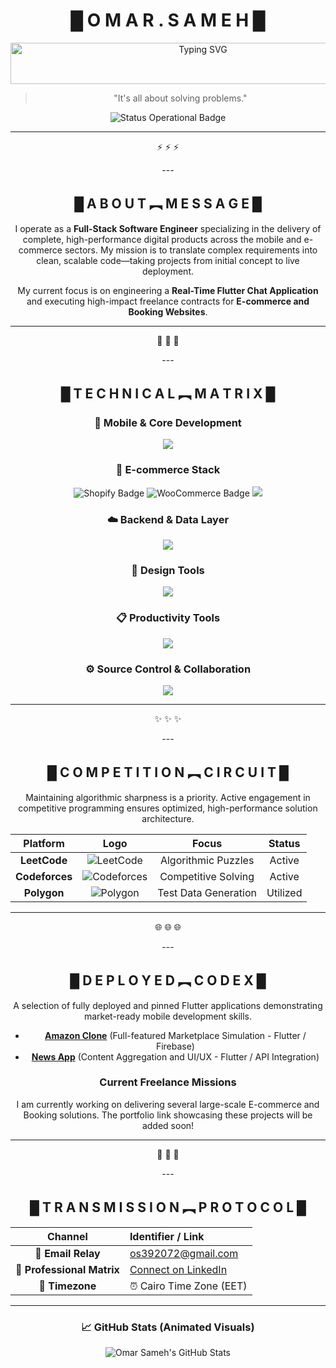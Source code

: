 <div align="center">

# █ O M A R . S A M E H █

<img src="https://readme-typing-svg.demolab.com?font=Fira+Code&size=22&pause=1000&color=00FFFF&lines=SOFTWARE+ENGINEER;MOBILE+APP+DEVELOPER;E-COMMERCE+WEBSITES+SPECIALIST&center=true" alt="Typing SVG" width="600" height="66" />

> "It's all about solving problems."

<p align="center">
  <img src="https://custom-icon-badges.demolab.com/badge/STATUS-OPERATIONAL-000000?style=for-the-badge&logo=gear&logoColor=FF69B4&labelColor=1F0E3D&color=8A2BE2" alt="Status Operational Badge">
</p>

---
<p align="center">⚡️ ⚡️ ⚡️</p>
---

## █ A B O U T ︻ M E S S A G E █

I operate as a **Full-Stack Software Engineer** specializing in the delivery of complete, high-performance digital products across the mobile and e-commerce sectors. My mission is to translate complex requirements into clean, scalable code—taking projects from initial concept to live deployment.

My current focus is on engineering a **Real-Time Flutter Chat Application** and executing high-impact freelance contracts for **E-commerce and Booking Websites**.

---
<p align="center">🚀 🚀 🚀</p>
---

## █ T E C H N I C A L ︻ M A T R I X █

### 📱 Mobile & Core Development

<p align="center">
  <img src="https://skillicons.dev/icons?i=flutter,dart,cpp,html,css,android" />
</p>

### 🛒 E-commerce Stack

<p align="center">
  <img src="https://img.shields.io/badge/Shopify-7AB55C?style=for-the-badge&logo=shopify&logoColor=white" alt="Shopify Badge">
  <img src="https://img.shields.io/badge/WooCommerce-96588A?style=for-the-badge&logo=woocommerce&logoColor=white" alt="WooCommerce Badge">
  <img src="https://skillicons.dev/icons?i=wordpress" />
</p>

### ☁️ Backend & Data Layer

<p align="center">
  <img src="https://skillicons.dev/icons?i=firebase,supabase" />
</p>

### 🎨 Design Tools

<p align="center">
  <img src="https://skillicons.dev/icons?i=figma" />
</p>

### 📋 Productivity Tools

<p align="center">
  <img src="https://skillicons.dev/icons?i=notion" />
</p>

### ⚙️ Source Control & Collaboration

<p align="center">
  <img src="https://skillicons.dev/icons?i=git,github" />
</p>

---
<p align="center">✨ ✨ ✨</p>
---

## █ C O M P E T I T I O N ︻ C I R C U I T █

Maintaining algorithmic sharpness is a priority. Active engagement in competitive programming ensures optimized, high-performance solution architecture.

| Platform | Logo | Focus | Status |
| :---: | :---: | :---: | :---: |
| **LeetCode** | <img src="https://img.shields.io/badge/LeetCode-FFA116?style=flat&logo=leetcode&logoColor=black" alt="LeetCode"> | Algorithmic Puzzles | Active |
| **Codeforces** | <img src="https://img.shields.io/badge/Codeforces-445CC-522644?style=flat&logo=codeforces&logoColor=white" alt="Codeforces"> | Competitive Solving | Active |
| **Polygon** | <img src="https://img.shields.io/badge/Polygon-654F9D?style=flat&logo=gitlab&logoColor=white" alt="Polygon"> | Test Data Generation | Utilized |

---
<p align="center">🌐 🌐 🌐</p>
---

## █ D E P L O Y E D ︻ C O D E X █

A selection of fully deployed and pinned Flutter applications demonstrating market-ready mobile development skills.

* [**Amazon Clone**](https://github.com/Omar-Sameh-m/amazon_clone) (Full-featured Marketplace Simulation - Flutter / Firebase)
* [**News App**](https://github.com/Omar-Sameh-m/news-app-flutter) (Content Aggregation and UI/UX - Flutter / API Integration)

### **Current Freelance Missions**
I am currently working on delivering several large-scale E-commerce and Booking solutions. The portfolio link showcasing these projects will be added soon!

---
<p align="center">📡 📡 📡</p>
---

## █ T R A N S M I S S I O N ︻ P R O T O C O L █

| Channel | Identifier / Link |
| :---: | :--- |
| **📧 Email Relay** | [os392072@gmail.com](mailto:os392072@gmail.com) |
| **🔗 Professional Matrix**| [Connect on LinkedIn](https://www.linkedin.com/in/omar-sameh-mohammed) |
| **📍 Timezone** | ⏰ Cairo Time Zone (EET) |

---

### 📈 GitHub Stats (Animated Visuals)

<p align="center">
  <img src="https://github-readme-stats.vercel.app/api?username=Omar-Sameh-m&show_icons=true&theme=buefy&hide_border=true&title_color=FF69B4&icon_color=00FFFF&text_color=FFFFFF&bg_color=1F0E3D" alt="Omar Sameh's GitHub Stats" />
</p>

</div>
